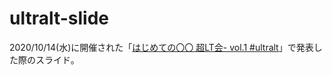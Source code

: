 # ultralt-slide

2020/10/14(水)に開催された「[はじめての〇〇 超LT会- vol.1 #ultralt](https://rakus.connpass.com/event/188470/)」で発表した際のスライド。
